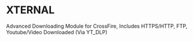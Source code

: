 # XTERNAL
Advanced Downloading Module for CrossFire, Includes HTTPS/HTTP, FTP, Youtube/Video Downloaded (Via YT_DLP)
